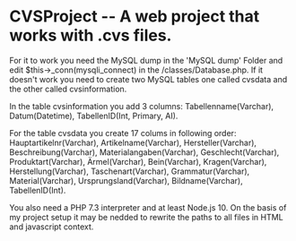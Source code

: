 # CVSProject -- A web project that works with .cvs files.

For it to work you need the MySQL dump in the 'MySQL dump' Folder and edit $this->_conn(mysqli_connect) in the /classes/Database.php. If it doesn't work you need to create two MySQL tables one called cvsdata and the other called cvsinformation.

In the table cvsinformation you add 3 columns: Tabellenname(Varchar), Datum(Datetime), TabellenID(Int, Primary, AI).

For the table cvsdata you create 17 colums in following order:  Hauptartikelnr(Varchar), Artikelname(Varchar),
Hersteller(Varchar), Beschreibung(Varchar), Materialangaben(Varchar), Geschlecht(Varchar), Produktart(Varchar),
Ärmel(Varchar), Bein(Varchar), Kragen(Varchar), Herstellung(Varchar), Taschenart(Varchar), Grammatur(Varchar), Material(Varchar),
Ursprungsland(Varchar), Bildname(Varchar), TabellenID(Int).

You also need a PHP 7.3 interpreter and at least Node.js 10.
On the basis of my project setup it may be nedded to rewrite the paths to all files in HTML and javascript context.
